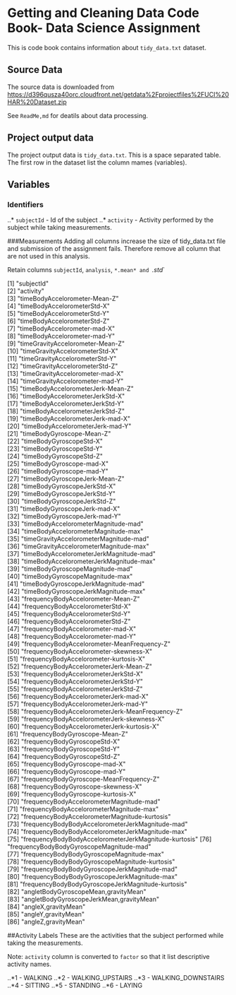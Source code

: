 # Getting and Cleaning Data Code Book- Data Science Assignment 


This is code book contains information about `tidy_data.txt` 
dataset.

## Source Data
The source data is downloaded from https://d396qusza40orc.cloudfront.net/getdata%2Fprojectfiles%2FUCI%20HAR%20Dataset.zip

See `ReadMe,md` for deatils about data processing.

## Project output data

The project output data is `tidy_data.txt`. This is a space separated table. The first row in the dataset list the column mames (variables).

## Variables

### Identifiers
..* `subjectId` - Id of the subject
..* `activity` - Activity performed by the subject while taking measurements.

###Measurements
Adding all columns increase the size of tidy_data.txt file and submission of the assignment fails. Therefore remove all column that are not used in  this analysis.

Retain columns `subjectId`, `analysis`, `*.mean* and `*.std*`

 [1] "subjectId"                                           
 [2] "activity"                                            
 [3] "timeBodyAccelorometer-Mean-Z"                        
 [4] "timeBodyAccelorometerStd-X"                          
 [5] "timeBodyAccelorometerStd-Y"                          
 [6] "timeBodyAccelorometerStd-Z"                          
 [7] "timeBodyAccelorometer-mad-X"                         
 [8] "timeBodyAccelorometer-mad-Y"                         
 [9] "timeGravityAccelorometer-Mean-Z"                     
[10] "timeGravityAccelorometerStd-X"                       
[11] "timeGravityAccelorometerStd-Y"                       
[12] "timeGravityAccelorometerStd-Z"                       
[13] "timeGravityAccelorometer-mad-X"                      
[14] "timeGravityAccelorometer-mad-Y"                      
[15] "timeBodyAccelorometerJerk-Mean-Z"                    
[16] "timeBodyAccelorometerJerkStd-X"                      
[17] "timeBodyAccelorometerJerkStd-Y"                      
[18] "timeBodyAccelorometerJerkStd-Z"                      
[19] "timeBodyAccelorometerJerk-mad-X"                     
[20] "timeBodyAccelorometerJerk-mad-Y"                     
[21] "timeBodyGyroscope-Mean-Z"                            
[22] "timeBodyGyroscopeStd-X"                              
[23] "timeBodyGyroscopeStd-Y"                              
[24] "timeBodyGyroscopeStd-Z"                              
[25] "timeBodyGyroscope-mad-X"                             
[26] "timeBodyGyroscope-mad-Y"                             
[27] "timeBodyGyroscopeJerk-Mean-Z"                        
[28] "timeBodyGyroscopeJerkStd-X"                          
[29] "timeBodyGyroscopeJerkStd-Y"                          
[30] "timeBodyGyroscopeJerkStd-Z"                          
[31] "timeBodyGyroscopeJerk-mad-X"                         
[32] "timeBodyGyroscopeJerk-mad-Y"                         
[33] "timeBodyAccelorometerMagnitude-mad"                  
[34] "timeBodyAccelorometerMagnitude-max"                  
[35] "timeGravityAccelorometerMagnitude-mad"               
[36] "timeGravityAccelorometerMagnitude-max"               
[37] "timeBodyAccelorometerJerkMagnitude-mad"              
[38] "timeBodyAccelorometerJerkMagnitude-max"              
[39] "timeBodyGyroscopeMagnitude-mad"                      
[40] "timeBodyGyroscopeMagnitude-max"                      
[41] "timeBodyGyroscopeJerkMagnitude-mad"                  
[42] "timeBodyGyroscopeJerkMagnitude-max"                  
[43] "frequencyBodyAccelorometer-Mean-Z"                   
[44] "frequencyBodyAccelorometerStd-X"                     
[45] "frequencyBodyAccelorometerStd-Y"                     
[46] "frequencyBodyAccelorometerStd-Z"                     
[47] "frequencyBodyAccelorometer-mad-X"                    
[48] "frequencyBodyAccelorometer-mad-Y"                    
[49] "frequencyBodyAccelorometer-MeanFrequency-Z"          
[50] "frequencyBodyAccelorometer-skewness-X"               
[51] "frequencyBodyAccelorometer-kurtosis-X"               
[52] "frequencyBodyAccelorometerJerk-Mean-Z"               
[53] "frequencyBodyAccelorometerJerkStd-X"                 
[54] "frequencyBodyAccelorometerJerkStd-Y"                 
[55] "frequencyBodyAccelorometerJerkStd-Z"                 
[56] "frequencyBodyAccelorometerJerk-mad-X"                
[57] "frequencyBodyAccelorometerJerk-mad-Y"                
[58] "frequencyBodyAccelorometerJerk-MeanFrequency-Z"      
[59] "frequencyBodyAccelorometerJerk-skewness-X"           
[60] "frequencyBodyAccelorometerJerk-kurtosis-X"           
[61] "frequencyBodyGyroscope-Mean-Z"                       
[62] "frequencyBodyGyroscopeStd-X"                         
[63] "frequencyBodyGyroscopeStd-Y"                         
[64] "frequencyBodyGyroscopeStd-Z"                         
[65] "frequencyBodyGyroscope-mad-X"                        
[66] "frequencyBodyGyroscope-mad-Y"                        
[67] "frequencyBodyGyroscope-MeanFrequency-Z"              
[68] "frequencyBodyGyroscope-skewness-X"                   
[69] "frequencyBodyGyroscope-kurtosis-X"                   
[70] "frequencyBodyAccelorometerMagnitude-mad"             
[71] "frequencyBodyAccelorometerMagnitude-max"             
[72] "frequencyBodyAccelorometerMagnitude-kurtosis"        
[73] "frequencyBodyBodyAccelorometerJerkMagnitude-mad"     
[74] "frequencyBodyBodyAccelorometerJerkMagnitude-max"     
[75] "frequencyBodyBodyAccelorometerJerkMagnitude-kurtosis"
[76] "frequencyBodyBodyGyroscopeMagnitude-mad"             
[77] "frequencyBodyBodyGyroscopeMagnitude-max"             
[78] "frequencyBodyBodyGyroscopeMagnitude-kurtosis"        
[79] "frequencyBodyBodyGyroscopeJerkMagnitude-mad"         
[80] "frequencyBodyBodyGyroscopeJerkMagnitude-max"         
[81] "frequencyBodyBodyGyroscopeJerkMagnitude-kurtosis"    
[82] "angletBodyGyroscopeMean,gravityMean"                 
[83] "angletBodyGyroscopeJerkMean,gravityMean"             
[84] "angleX,gravityMean"                                  
[85] "angleY,gravityMean"                                  
[86] "angleZ,gravityMean"  

##Activity Labels
These are the activities that the subject performed while taking the measurements.

Note: `activity` column is converted to `factor` so that it list descriptive activity names.


..*1 - WALKING
..*2 - WALKING_UPSTAIRS
..*3 - WALKING_DOWNSTAIRS
..*4 - SITTING
..*5 - STANDING
..*6 - LAYING